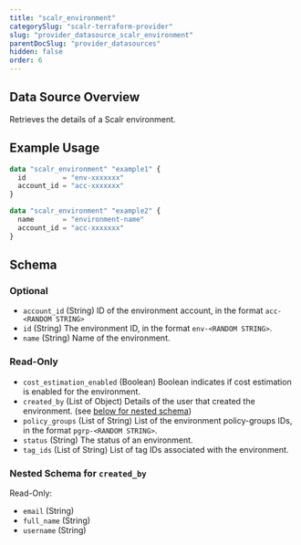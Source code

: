 ```yaml
---
title: "scalr_environment"
categorySlug: "scalr-terraform-provider"
slug: "provider_datasource_scalr_environment"
parentDocSlug: "provider_datasources"
hidden: false
order: 6
---
```

## Data Source Overview

Retrieves the details of a Scalr environment.

## Example Usage

```terraform
data "scalr_environment" "example1" {
  id         = "env-xxxxxxx"
  account_id = "acc-xxxxxxx"
}

data "scalr_environment" "example2" {
  name       = "environment-name"
  account_id = "acc-xxxxxxx"
}
```

<!-- schema generated by tfplugindocs -->
## Schema

### Optional

- `account_id` (String) ID of the environment account, in the format `acc-<RANDOM STRING>`
- `id` (String) The environment ID, in the format `env-<RANDOM STRING>`.
- `name` (String) Name of the environment.

### Read-Only

- `cost_estimation_enabled` (Boolean) Boolean indicates if cost estimation is enabled for the environment.
- `created_by` (List of Object) Details of the user that created the environment. (see [below for nested schema](#nestedatt--created_by))
- `policy_groups` (List of String) List of the environment policy-groups IDs, in the format `pgrp-<RANDOM STRING>`.
- `status` (String) The status of an environment.
- `tag_ids` (List of String) List of tag IDs associated with the environment.

<a id="nestedatt--created_by"></a>
### Nested Schema for `created_by`

Read-Only:

- `email` (String)
- `full_name` (String)
- `username` (String)
